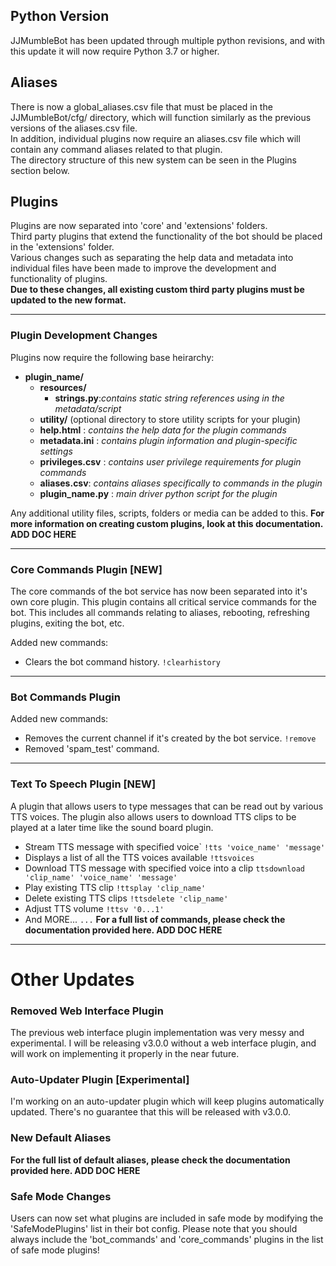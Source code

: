 ## Python Version
JJMumbleBot has been updated through multiple python revisions,
and with this update it will now require Python 3.7 or higher.

## Aliases
There is now a global_aliases.csv file that must be placed in the JJMumbleBot/cfg/ directory, which will function similarly as the previous versions of the aliases.csv file.<br>
In addition, individual plugins now require an aliases.csv file which will contain any command aliases related to that plugin.<br>
The directory structure of this new system can be seen in the Plugins section below.

## Plugins
Plugins are now separated into 'core' and 'extensions' folders.<br>
Third party plugins that extend the functionality of the bot should be placed in the 'extensions' folder.<br>
Various changes such as separating the help data and metadata into individual files have been made to improve the development and functionality of plugins.<br>
**Due to these changes, all existing custom third party plugins must be updated to the new format.**
<hr>

### Plugin Development Changes
Plugins now require the following base heirarchy:
- **plugin_name/**
   - **resources/**
       - **strings.py**:*contains static string references using in the metadata/script*
   - **utility/** (optional directory to store utility scripts for your plugin)
   - **help.html** : *contains the help data for the plugin commands*
   - **metadata.ini** : *contains plugin information and plugin-specific settings*
   - **privileges.csv** : *contains user privilege requirements for plugin commands*
   - **aliases.csv**: *contains aliases specifically to commands in the plugin*
   - **plugin_name.py** : *main driver python script for the plugin*

Any additional utility files, scripts, folders or media can be added to this.
**For more information on creating custom plugins, look at this documentation. ADD DOC HERE**
<hr>

### Core Commands Plugin [NEW]
The core commands of the bot service has now been separated into it's own core plugin.
This plugin contains all critical service commands for the bot.
This includes all commands relating to aliases, rebooting, refreshing plugins, exiting the bot, etc.

Added new commands:
- Clears the bot command history.
```!clearhistory```
<hr>

### Bot Commands Plugin
Added new commands:
- Removes the current channel if it's created by the bot service.
```!remove```
- Removed 'spam_test' command.
<hr>

### Text To Speech Plugin [NEW]
A plugin that allows users to type messages that can be read out by various TTS voices.
The plugin also allows users to download TTS clips to be played at a later time like the sound board plugin.
- Stream TTS message with specified voice`
```!tts 'voice_name' 'message'```
- Displays a list of all the TTS voices available
```!ttsvoices```
- Download TTS message with specified voice into a clip
```ttsdownload 'clip_name' 'voice_name' 'message'```
- Play existing TTS clip
```!ttsplay 'clip_name'```
- Delete existing TTS clips
```!ttsdelete 'clip_name'```
- Adjust TTS volume
```!ttsv '0...1'```
- And MORE...
```...```
**For a full list of commands, please check the documentation provided here. ADD DOC HERE**
<hr>

# Other Updates

### Removed Web Interface Plugin
The previous web interface plugin implementation was very messy and experimental.
I will be releasing v3.0.0 without a web interface plugin, and will work on implementing
it properly in the near future.

### Auto-Updater Plugin [Experimental]
I'm working on an auto-updater plugin which will keep plugins automatically updated.
There's no guarantee that this will be released with v3.0.0.

### New Default Aliases
**For the full list of default aliases, please check the documentation provided here. ADD DOC HERE**

### Safe Mode Changes
Users can now set what plugins are included in safe mode by modifying the 'SafeModePlugins' list in their bot config. 
Please note that you should always include the 'bot_commands' and 'core_commands' plugins in the list of safe mode plugins!
